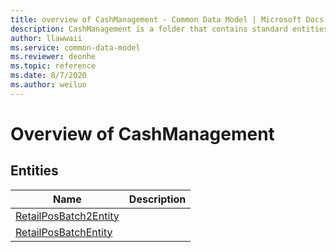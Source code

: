 ```yaml
---
title: overview of CashManagement - Common Data Model | Microsoft Docs
description: CashManagement is a folder that contains standard entities related to the Common Data Model.
author: llawwaii
ms.service: common-data-model
ms.reviewer: deonhe
ms.topic: reference
ms.date: 8/7/2020
ms.author: weiluo
---
```


# Overview of CashManagement


## Entities

|Name|Description|
|---|---|
|[RetailPosBatch2Entity](RetailPosBatch2Entity.md)||
|[RetailPosBatchEntity](RetailPosBatchEntity.md)||
